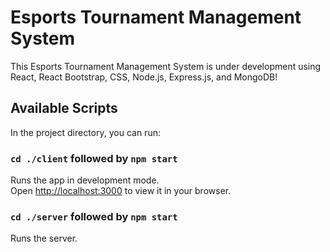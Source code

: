 # Esports Tournament Management System

This Esports Tournament Management System is under development using React, React Bootstrap, CSS, Node.js, Express.js, and MongoDB!

## Available Scripts

In the project directory, you can run:

### `cd ./client` followed by `npm start`

Runs the app in development mode.\
Open [http://localhost:3000](http://localhost:3000) to view it in your browser.

### `cd ./server` followed by `npm start`

Runs the server.
